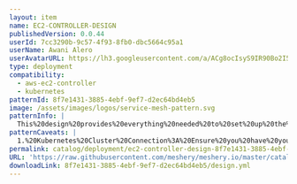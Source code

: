 ```yaml
---
layout: item
name: EC2-CONTROLLER-DESIGN
publishedVersion: 0.0.44
userId: 7cc3290b-9c57-4f93-8fb0-dbc5664c95a1
userName: Awani Alero
userAvatarURL: https://lh3.googleusercontent.com/a/ACg8ocIsyS9IR90Bo2I56iqRPlYulzglXOKhqczvYvf31sttxczvwuTX=s96-c
type: deployment
compatibility:
  - aws-ec2-controller
  - kubernetes
patternId: 8f7e1431-3885-4ebf-9ef7-d2ec64bd4eb5
image: /assets/images/logos/service-mesh-pattern.svg
patternInfo: |
  This%20design%20provides%20everything%20needed%20to%20set%20up%20the%20ACK%20(AWS%20Controllers%20for%20Kubernetes)%20EC2%20controller%20in%20your%20Kubernetes%20cluster%2C%20including%20CRDs%2C%20permissions%2C%20and%20pod%20configuration%20for%20managing%20EC2%20resources%20directly%20from%20your%20cluster.%20
patternCaveats: |
  1.%20Kubernetes%20Cluster%20Connection%3A%20Ensure%20you%20have%20your%20cluster%20connected%20to%20Meshery.%0A%0A2.%20Set%20up%20a%20Secret%3A%20Base64%20encode%20your%20AWS%20access%20key%20and%20secret%20access%20key%2C%20and%20store%20them%20in%20the%20Kubernetes%20Secret.%20%0A%0A3.%20Environment%20Variables%3A%20The%20design%20is%20pre-configured%20to%20use%20the%20access%20keys%20from%20the%20Secret%20as%20environment%20variables.%20Simply%20provide%20your%20encoded%20keys%20in%20the%20secret.%20%0A%0A4.%20AWS%20Region%3A%20Specify%20the%20correct%20AWS%20region%20in%20the%20controller%20pod%20configuration.%20This%20design%20uses%20us-east-1.%0A%0A5.%20Namespace%20Deployment%3A%20Deploy%20all%20resources%20within%20a%20dedicated%20namespace.%20This%20design%20uses%20the%20ack-system%20namespace.
permalink: catalog/deployment/ec2-controller-design-8f7e1431-3885-4ebf-9ef7-d2ec64bd4eb5.html
URL: 'https://raw.githubusercontent.com/meshery/meshery.io/master/catalog/8f7e1431-3885-4ebf-9ef7-d2ec64bd4eb5/0.0.44/design.yml'
downloadLink: 8f7e1431-3885-4ebf-9ef7-d2ec64bd4eb5/design.yml
---
```

